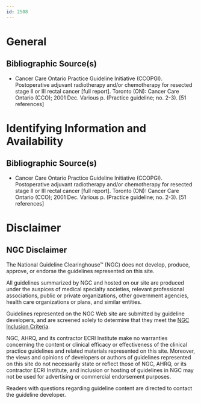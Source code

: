 ```yaml
---
id: 2508
---
```


# General

## Bibliographic Source(s)

- Cancer Care Ontario Practice Guideline Initiative (CCOPGI). Postoperative adjuvant radiotherapy and/or chemotherapy for resected stage II or III rectal cancer [full report]. Toronto (ON): Cancer Care Ontario (CCO); 2001 Dec. Various p. (Practice guideline; no. 2-3). [51 references]

# Identifying Information and Availability

## Bibliographic Source(s)

- Cancer Care Ontario Practice Guideline Initiative (CCOPGI). Postoperative adjuvant radiotherapy and/or chemotherapy for resected stage II or III rectal cancer [full report]. Toronto (ON): Cancer Care Ontario (CCO); 2001 Dec. Various p. (Practice guideline; no. 2-3). [51 references]

# Disclaimer

## NGC Disclaimer

The National Guideline Clearinghouse™ (NGC) does not develop, produce, approve, or endorse the guidelines represented on this site.

All guidelines summarized by NGC and hosted on our site are produced under the auspices of medical specialty societies, relevant professional associations, public or private organizations, other government agencies, health care organizations or plans, and similar entities.

Guidelines represented on the NGC Web site are submitted by guideline developers, and are screened solely to determine that they meet the [NGC Inclusion Criteria](/help-and-about/summaries/inclusion-criteria).

NGC, AHRQ, and its contractor ECRI Institute make no warranties concerning the content or clinical efficacy or effectiveness of the clinical practice guidelines and related materials represented on this site. Moreover, the views and opinions of developers or authors of guidelines represented on this site do not necessarily state or reflect those of NGC, AHRQ, or its contractor ECRI Institute, and inclusion or hosting of guidelines in NGC may not be used for advertising or commercial endorsement purposes.

Readers with questions regarding guideline content are directed to contact the guideline developer.

